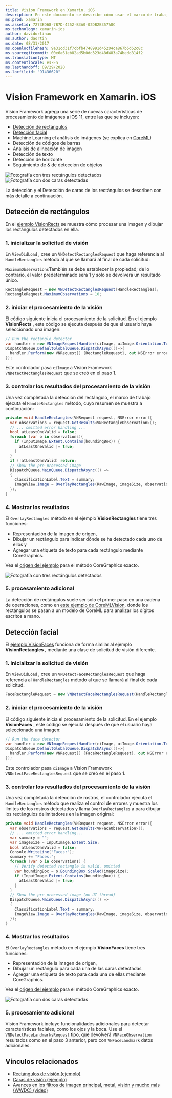 ```yaml
---
title: Vision Framework en Xamarin. iOS
description: En este documento se describe cómo usar el marco de trabajo de iOS 11 Vision en Xamarin. iOS. En concreto, se describe la detección de rectángulos y la detección de caras.
ms.prod: xamarin
ms.assetid: 7273ED68-7B7D-4252-B3A0-02DB2E357A8C
ms.technology: xamarin-ios
author: davidortinau
ms.author: daortin
ms.date: 08/31/2017
ms.openlocfilehash: 9a31cd31f7cbfb4748991d45204ca867b5d62c8c
ms.sourcegitcommit: 00e6a61eb82ad5b0dd323d48d483a74bedd814f2
ms.translationtype: MT
ms.contentlocale: es-ES
ms.lasthandoff: 09/29/2020
ms.locfileid: "91436620"
---
```

# <a name="vision-framework-in-xamarinios"></a>Vision Framework en Xamarin. iOS

Vision Framework agrega una serie de nuevas características de procesamiento de imágenes a iOS 11, entre las que se incluyen:

- [Detección de rectángulos](#rectangles)
- [Detección facial](#faces)
- Machine Learning el análisis de imágenes (se explica en [CoreML](~/ios/platform/introduction-to-ios11/coreml.md))
- Detección de códigos de barras
- Análisis de alineación de imagen
- Detección de texto
- Detección de horizonte
- Seguimiento de & de detección de objetos

![Fotografía con tres rectángulos detectados](vision-images/found-rectangles-tiny.png) ![Fotografía con dos caras detectadas](vision-images/xamarin-home-faces-tiny.png)

La detección y el Detección de caras de los rectángulos se describen con más detalle a continuación.

<a name="rectangles"></a>

## <a name="rectangle-detection"></a>Detección de rectángulos

En el [ejemplo VisionRects](/samples/xamarin/ios-samples/ios11-visionrectangles) se muestra cómo procesar una imagen y dibujar los rectángulos detectados en ella.

### <a name="1-initialize-the-vision-request"></a>1. inicializar la solicitud de visión

En `ViewDidLoad` , cree un `VNDetectRectanglesRequest` que haga referencia al `HandleRectangles` método al que se llamará al final de cada solicitud:

`MaximumObservations`También se debe establecer la propiedad; de lo contrario, el valor predeterminado será 1 y solo se devolverá un resultado único.

```csharp
RectangleRequest = new VNDetectRectanglesRequest(HandleRectangles);
RectangleRequest.MaximumObservations = 10;
```

### <a name="2-start-the-vision-processing"></a>2. iniciar el procesamiento de la visión

El código siguiente inicia el procesamiento de la solicitud. En el ejemplo **VisionRects** , este código se ejecuta después de que el usuario haya seleccionado una imagen:

```csharp
// Run the rectangle detector
var handler = new VNImageRequestHandler(ciImage, uiImage.Orientation.ToCGImagePropertyOrientation(), new VNImageOptions());
DispatchQueue.DefaultGlobalQueue.DispatchAsync(()=>{
  handler.Perform(new VNRequest[] {RectangleRequest}, out NSError error);
});
```

Este controlador pasa `ciImage` a Vision Framework `VNDetectRectanglesRequest` que se creó en el paso 1.

### <a name="3-handle-the-results-of-vision-processing"></a>3. controlar los resultados del procesamiento de la visión

Una vez completada la detección del rectángulo, el marco de trabajo ejecuta el `HandleRectangles` método, cuyo resumen se muestra a continuación:

```csharp
private void HandleRectangles(VNRequest request, NSError error){
  var observations = request.GetResults<VNRectangleObservation>();
  // ... omitted error handling ...
  bool atLeastOneValid = false;
  foreach (var o in observations){
    if (InputImage.Extent.Contains(boundingBox)) {
      atLeastOneValid |= true;
    }
  }
  if (!atLeastOneValid) return;
  // Show the pre-processed image
  DispatchQueue.MainQueue.DispatchAsync(() =>
  {
    ClassificationLabel.Text = summary;
    ImageView.Image = OverlayRectangles(RawImage, imageSize, observations);
  });
}
```

### <a name="4-display-the-results"></a>4. Mostrar los resultados

El `OverlayRectangles` método en el ejemplo **VisionRectangles** tiene tres funciones:

- Representación de la imagen de origen,
- Dibujar un rectángulo para indicar dónde se ha detectado cada uno de ellos y
- Agregar una etiqueta de texto para cada rectángulo mediante CoreGraphics.

Vea el [origen del ejemplo](/samples/xamarin/ios-samples/ios11-visionrectangles) para el método CoreGraphics exacto.

![Fotografía con tres rectángulos detectados](vision-images/found-rectangles-phone-sml.png)

### <a name="5-further-processing"></a>5. procesamiento adicional

La detección de rectángulos suele ser solo el primer paso en una cadena de operaciones, como en [este ejemplo de CoreMLVision](~/ios/platform/introduction-to-ios11/coreml.md#coremlvision), donde los rectángulos se pasan a un modelo de CoreML para analizar los dígitos escritos a mano.

<a name="faces"></a>

## <a name="face-detection"></a>Detección facial

El [ejemplo VisionFaces](/samples/xamarin/ios-samples/ios11-visionfaces) funciona de forma similar al ejemplo **VisionRectangles** , mediante una clase de solicitud de visión diferente.

### <a name="1-initialize-the-vision-request"></a>1. inicializar la solicitud de visión

En `ViewDidLoad` , cree un `VNDetectFaceRectanglesRequest` que haga referencia al `HandleRectangles` método al que se llamará al final de cada solicitud.

```csharp
FaceRectangleRequest = new VNDetectFaceRectanglesRequest(HandleRectangles);
```

### <a name="2-start-the-vision-processing"></a>2. iniciar el procesamiento de la visión

El código siguiente inicia el procesamiento de la solicitud. En el ejemplo **VisionFaces** , este código se ejecuta después de que el usuario haya seleccionado una imagen:

```csharp
// Run the face detector
var handler = new VNImageRequestHandler(ciImage, uiImage.Orientation.ToCGImagePropertyOrientation(), new VNImageOptions());
DispatchQueue.DefaultGlobalQueue.DispatchAsync(()=>{
  handler.Perform(new VNRequest[] {FaceRectangleRequest}, out NSError error);
});
```

Este controlador pasa `ciImage` a Vision Framework `VNDetectFaceRectanglesRequest` que se creó en el paso 1.

### <a name="3-handle-the-results-of-vision-processing"></a>3. controlar los resultados del procesamiento de la visión

Una vez completada la detección de rostros, el controlador ejecuta el `HandleRectangles` método que realiza el control de errores y muestra los límites de los rostros detectados y llama `OverlayRectangles` a para dibujar los rectángulos delimitadores en la imagen original:

```csharp
private void HandleRectangles(VNRequest request, NSError error){
  var observations = request.GetResults<VNFaceObservation>();
  // ... omitted error handling...
  var summary = "";
  var imageSize = InputImage.Extent.Size;
  bool atLeastOneValid = false;
  Console.WriteLine("Faces:");
  summary += "Faces:";
  foreach (var o in observations) {
    // Verify detected rectangle is valid. omitted
    var boundingBox = o.BoundingBox.Scaled(imageSize);
    if (InputImage.Extent.Contains(boundingBox)) {
      atLeastOneValid |= true;
    }
  }
  // Show the pre-processed image (on UI thread)
  DispatchQueue.MainQueue.DispatchAsync(() =>
  {
    ClassificationLabel.Text = summary;
    ImageView.Image = OverlayRectangles(RawImage, imageSize, observations);
  });
}
```

### <a name="4-display-the-results"></a>4. Mostrar los resultados

El `OverlayRectangles` método en el ejemplo **VisionFaces** tiene tres funciones:

- Representación de la imagen de origen,
- Dibujar un rectángulo para cada una de las caras detectadas
- Agregar una etiqueta de texto para cada una de ellas mediante CoreGraphics.

Vea el [origen del ejemplo](/samples/xamarin/ios-samples/ios11-visionfaces) para el método CoreGraphics exacto.

![Fotografía con dos caras detectadas](vision-images/found-faces-phone-sml.png)

### <a name="5-further-processing"></a>5. procesamiento adicional

Vision Framework incluye funcionalidades adicionales para detectar características faciales, como los ojos y la boca. Use el `VNDetectFaceLandmarksRequest` tipo, que devolverá `VNFaceObservation` resultados como en el paso 3 anterior, pero con `VNFaceLandmark` datos adicionales.

## <a name="related-links"></a>Vínculos relacionados

- [Rectángulos de visión (ejemplo)](/samples/xamarin/ios-samples/ios11-visionrectangles)
- [Caras de visión (ejemplo)](/samples/xamarin/ios-samples/ios11-visionfaces)
- [Avances en los filtros de imagen principal, metal, visión y mucho más (WWDC) (vídeo)](https://developer.apple.com/videos/play/wwdc2017/510/)